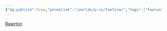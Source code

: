 ```yaml
---
{"dg-publish":true,"permalink":"/worlds/p-cs/faefina/","tags":["Faerun"]}
---
```


[Rawrton](Rawrton.md)
